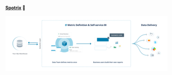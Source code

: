 #### [Spotrix](https://ciusji.gitbook.io/spotrix/) 👋

![spotrix-ecosystem](/profile/spotrix-v2.png)
